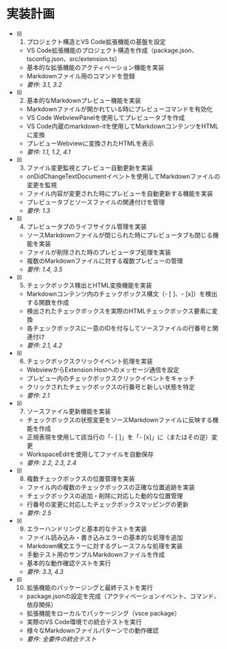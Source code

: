 # 実装計画

- [x] 1. プロジェクト構造とVS Code拡張機能の基盤を設定
  - VS Code拡張機能のプロジェクト構造を作成（package.json、tsconfig.json、src/extension.ts）
  - 基本的な拡張機能のアクティベーション機能を実装
  - Markdownファイル用のコマンドを登録
  - _要件: 3.1, 3.2_

- [x] 2. 基本的なMarkdownプレビュー機能を実装
  - Markdownファイルが開かれている時にプレビューコマンドを有効化
  - VS Code WebviewPanelを使用してプレビュータブを作成
  - VS Code内蔵のmarkdown-itを使用してMarkdownコンテンツをHTMLに変換
  - プレビューWebviewに変換されたHTMLを表示
  - _要件: 1.1, 1.2, 4.1_

- [x] 3. ファイル変更監視とプレビュー自動更新を実装
  - onDidChangeTextDocumentイベントを使用してMarkdownファイルの変更を監視
  - ファイル内容が変更された時にプレビューを自動更新する機能を実装
  - プレビュータブとソースファイルの関連付けを管理
  - _要件: 1.3_

- [x] 4. プレビュータブのライフサイクル管理を実装
  - ソースMarkdownファイルが閉じられた時にプレビュータブも閉じる機能を実装
  - ファイルが削除された時のプレビュータブ処理を実装
  - 複数のMarkdownファイルに対する複数プレビューの管理
  - _要件: 1.4, 3.5_

- [x] 5. チェックボックス検出とHTML変換機能を実装
  - Markdownコンテンツ内のチェックボックス構文（- [ ]、- [x]）を検出する関数を作成
  - 検出されたチェックボックスを実際のHTMLチェックボックス要素に変換
  - 各チェックボックスに一意のIDを付与してソースファイルの行番号と関連付け
  - _要件: 2.1, 4.2_

- [x] 6. チェックボックスクリックイベント処理を実装
  - WebviewからExtension Hostへのメッセージ通信を設定
  - プレビュー内のチェックボックスクリックイベントをキャッチ
  - クリックされたチェックボックスの行番号と新しい状態を特定
  - _要件: 2.1_

- [x] 7. ソースファイル更新機能を実装
  - チェックボックスの状態変更をソースMarkdownファイルに反映する機能を作成
  - 正規表現を使用して該当行の「- [ ]」を「- [x]」に（またはその逆）変更
  - WorkspaceEditを使用してファイルを自動保存
  - _要件: 2.2, 2.3, 2.4_

- [x] 8. 複数チェックボックスの位置管理を実装
  - ファイル内の複数のチェックボックスの正確な位置追跡を実装
  - チェックボックスの追加・削除に対応した動的な位置管理
  - 行番号の変更に対応したチェックボックスマッピングの更新
  - _要件: 2.5_

- [x] 9. エラーハンドリングと基本的なテストを実装
  - ファイル読み込み・書き込みエラーの基本的な処理を追加
  - Markdown構文エラーに対するグレースフルな処理を実装
  - 手動テスト用のサンプルMarkdownファイルを作成
  - 基本的な動作確認テストを実行
  - _要件: 3.3, 4.3_

- [x] 10. 拡張機能のパッケージングと最終テストを実行
  - package.jsonの設定を完成（アクティベーションイベント、コマンド、依存関係）
  - 拡張機能をローカルでパッケージング（vsce package）
  - 実際のVS Code環境での統合テストを実行
  - 様々なMarkdownファイルパターンでの動作確認
  - _要件: 全要件の統合テスト_